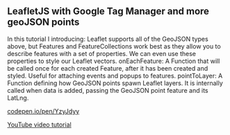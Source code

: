 ## LeafletJS with Google Tag Manager and more geoJSON points
In this tutorial I introducing:
Leaflet supports all of the GeoJSON types above, but Features and FeatureCollections 
work best as they allow you to describe features with a set of properties. 
We can even use these properties to style our Leaflet vectors.
onEachFeature: A Function that will be called once
for each created Feature, after it has been created and styled. 
Useful for attaching events and popups to features.
pointToLayer: A Function defining how GeoJSON points spawn 
Leaflet layers. It is internally called when data is added, 
passing the GeoJSON point feature and its LatLng.

[codepen.io/pen/YzyJdyy](https://codepen.io/pjhooker/pen/YzyJdyy)

[YouTube video tutorial](https://youtu.be/TeXzuPxXrWg)